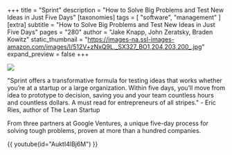 +++
title = "Sprint"
description = "How to Solve Big Problems and Test New Ideas in Just Five Days"
[taxonomies]
tags = [ "software", "management" ]
[extra]
subtitle = "How to Solve Big Problems and Test New Ideas in Just Five Days"
pages = "280"
author = "Jake Knapp, John Zeratsky, Braden Kowitz"
static_thumbnail = "https://images-na.ssl-images-amazon.com/images/I/512V+zNxQ9L._SX327_BO1,204,203,200_.jpg"
expand_preview = false
+++

<a target="_blank" href="https://amzn.to/3DigFWc">
    <img border="0" src="https://images-na.ssl-images-amazon.com/images/I/512V+zNxQ9L._SX327_BO1,204,203,200_.jpg" >
</a>

<!-- more -->

"Sprint offers a transformative formula for testing ideas that works whether you’re at a startup or a large
organization. Within five days, you’ll move from idea to prototype to decision, saving you and your team countless hours
and countless dollars. A must read for entrepreneurs of all stripes." - Eric Ries, author of The Lean Startup

From three partners at Google Ventures, a unique five-day process for solving tough problems, proven at more than a
hundred companies.

{{ youtube(id="AuktI4lBj6M") }}
